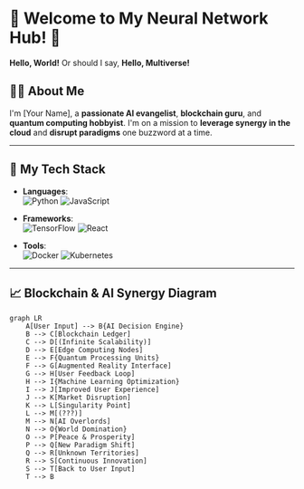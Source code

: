 # 🎉 Welcome to My Neural Network Hub! 🤖

**Hello, World!** Or should I say, **Hello, Multiverse!**

## 👨‍💻 About Me

I'm [Your Name], a **passionate AI evangelist**, **blockchain guru**, and **quantum computing hobbyist**. I'm on a mission to **leverage synergy in the cloud** and **disrupt paradigms** one buzzword at a time.

---

## 🚀 My Tech Stack

- **Languages**:  
  ![Python](https://img.shields.io/badge/Python-🧬-blue) ![JavaScript](https://img.shields.io/badge/JavaScript-⚡-yellow)

- **Frameworks**:  
  ![TensorFlow](https://img.shields.io/badge/TensorFlow-🔮-orange) ![React](https://img.shields.io/badge/React-🌐-blue)

- **Tools**:  
  ![Docker](https://img.shields.io/badge/Docker-🐳-lightblue) ![Kubernetes](https://img.shields.io/badge/Kubernetes-☸️-blue)

---

## 📈 Blockchain & AI Synergy Diagram

```mermaid
graph LR
    A[User Input] --> B{AI Decision Engine}
    B --> C[Blockchain Ledger]
    C --> D[(Infinite Scalability)]
    D --> E[Edge Computing Nodes]
    E --> F{Quantum Processing Units}
    F --> G[Augmented Reality Interface]
    G --> H[User Feedback Loop]
    H --> I{Machine Learning Optimization}
    I --> J[Improved User Experience]
    J --> K[Market Disruption]
    K --> L[Singularity Point]
    L --> M[(???)]
    M --> N[AI Overlords]
    N --> O{World Domination}
    O --> P[Peace & Prosperity]
    P --> Q[New Paradigm Shift]
    Q --> R[Unknown Territories]
    R --> S[Continuous Innovation]
    S --> T[Back to User Input]
    T --> B
